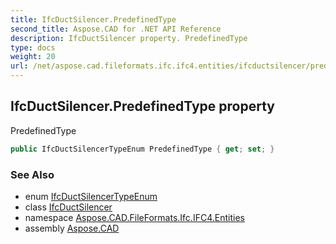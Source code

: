 ```yaml
---
title: IfcDuctSilencer.PredefinedType
second_title: Aspose.CAD for .NET API Reference
description: IfcDuctSilencer property. PredefinedType
type: docs
weight: 20
url: /net/aspose.cad.fileformats.ifc.ifc4.entities/ifcductsilencer/predefinedtype/
---
```

## IfcDuctSilencer.PredefinedType property

PredefinedType

```csharp
public IfcDuctSilencerTypeEnum PredefinedType { get; set; }
```

### See Also

* enum [IfcDuctSilencerTypeEnum](../../../aspose.cad.fileformats.ifc.ifc4.types/ifcductsilencertypeenum/)
* class [IfcDuctSilencer](../)
* namespace [Aspose.CAD.FileFormats.Ifc.IFC4.Entities](../../ifcductsilencer/)
* assembly [Aspose.CAD](../../../)


